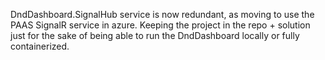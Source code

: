 DndDashboard.SignalHub service is now redundant, as moving to use the PAAS SignalR service in azure.
Keeping the project in the repo + solution just for the sake of being able to run the DndDashboard locally or fully containerized.